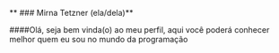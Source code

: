 ** ### Mirna Tetzner (ela/dela)**

####Olá, seja bem vinda(o) ao meu perfil, aqui você poderá conhecer melhor quem eu sou no mundo da programação 
<!--
**mirnatetzner/mirnatetzner** is a ✨ _special_ ✨ repository because its `README.md` (this file) appears on your GitHub profile.

#####Durante a minha graduação em Ciências Sociais eu já era uma curiosa sobre o impacto das novas tecnologias na sociedade e de como lidaríamos com antigos problemas a partir de novas ferramentas. Terminando o curso em 2020 comecei a estudar programação por conta própria, participei do curso da Escola de Dados: "Python para Inovação Cívica" e atualmente participo do Bootcamp da Resilia para formação em Desenvolvimento Web Full Stack.

Me expectativa é continuar aprendendo e aplicar a programação para construir uma sociedade crescentemente democrática e com mais igualdade de acessos. 

Como me encontrar:

 [LinkedIn](https://www.linkedin.com/feed/)
 [E-mail](https://criarmeulink.com.br/u/1652377355)

- 🔭 I’m currently working on ...
- 🌱 I’m currently learning ...
- 👯 I’m looking to collaborate on ...
- 🤔 I’m looking for help with ...
- 💬 Ask me about ...
- 📫 How to reach me: ...
- 😄 Pronouns: ...
- ⚡ Fun fact: ...
-->
